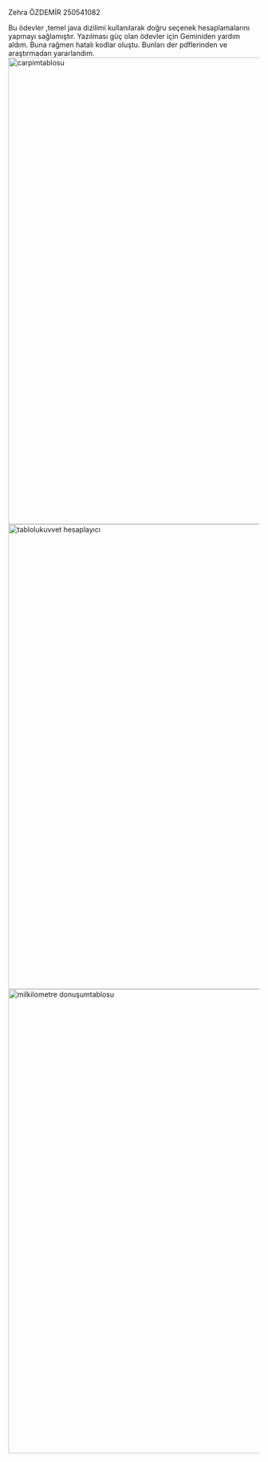 Zehra ÖZDEMİR 250541082 

Bu ödevler ,temel java dizilimi kullanılarak doğru seçenek hesaplamalarını yapmayı sağlamıştır.
Yazılması güç olan ödevler için Geminiden yardım aldım.
Buna rağmen hatalı kodlar oluştu.
Bunları der pdflerinden ve araştırmadan yararlandım.
<img width="1874" height="936" alt="carpimtablosu" src="https://github.com/user-attachments/assets/10553107-9fc5-45dd-b11d-8934b6ec2f5f" />
<img width="1866" height="932" alt="tablolukuvvet hesaplayıcı" src="https://github.com/user-attachments/assets/72cbebd4-edad-4173-83d2-28690c82dda4" />
<img width="1891" height="931" alt="milkilometre  donuşumtablosu" src="https://github.com/user-attachments/assets/eacdd4e7-7d3b-4184-b66b-da3760f40935" />
